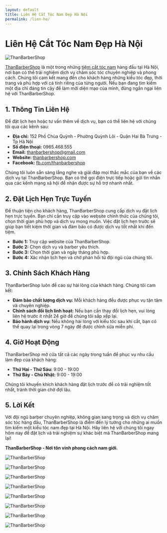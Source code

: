 ```yaml
---
layout: default
title: Liên Hệ Cắt Tóc Nam Đẹp Hà Nội
permalink: /lien-he/
---
```


# Liên Hệ Cắt Tóc Nam Đẹp Hà Nội

![ThanBarberShop](images/than-barber-shop.jpg)

[ThanBarberShop](https://thanbarbershop.com) là một trong những [tiệm cắt tóc nam](https://thanbarbershop.com/dichvu/cat-toc-nam) hàng đầu tại Hà Nội, nơi bạn có thể trải nghiệm dịch vụ chăm sóc tóc chuyên nghiệp và phong cách. Chúng tôi cam kết mang đến cho khách hàng những kiểu tóc đẹp, thời trang và phù hợp với cá tính riêng của từng người. Nếu bạn đang tìm kiếm một địa chỉ đáng tin cậy để làm mới diện mạo của mình, đừng ngần ngại liên hệ với ThanBarberShop.


## 1. Thông Tin Liên Hệ

Để đặt lịch hẹn hoặc tư vấn thêm về dịch vụ, bạn có thể liên hệ với chúng tôi qua các kênh sau:

- **Địa chỉ:** 152 Phố Chùa Quỳnh - Phường Quỳnh Lôi - Quận Hai Bà Trưng - Tp Hà Nội
- **Số điện thoại:** 0965.468.555
- **Email:** thanbarbershop@gmail.com
- **Website:** [thanbarbershop.com](https://thanbarbershop.com)
- **Facebook:** [fb.com/thanbarbershop](https://facebook.com/thanbarbershop)

Chúng tôi luôn sẵn sàng lắng nghe và giải đáp mọi thắc mắc của bạn về các dịch vụ tại ThanBarberShop. Bạn có thể gọi điện trực tiếp hoặc gửi tin nhắn qua các kênh mạng xã hội để nhận được sự hỗ trợ nhanh nhất.

## 2. Đặt Lịch Hẹn Trực Tuyến

Để thuận tiện cho khách hàng, ThanBarberShop cung cấp dịch vụ đặt lịch hẹn trực tuyến. Bạn chỉ cần truy cập vào website chính thức của chúng tôi, chọn thời gian phù hợp và dịch vụ mong muốn. Việc đặt lịch hẹn trước sẽ giúp bạn tiết kiệm thời gian và đảm bảo có được dịch vụ tốt nhất khi đến tiệm.

- **Bước 1:** Truy cập website của ThanBarberShop.
- **Bước 2:** Chọn dịch vụ và barber yêu thích.
- **Bước 3:** Chọn thời gian và ngày tháng phù hợp.
- **Bước 4:** Xác nhận lịch hẹn và chờ phản hồi từ đội ngũ của chúng tôi.

## 3. Chính Sách Khách Hàng

ThanBarberShop luôn đề cao sự hài lòng của khách hàng. Chúng tôi cam kết:

- **Đảm bảo chất lượng dịch vụ:** Mỗi khách hàng đều được phục vụ tận tâm và chuyên nghiệp.
- **Chính sách đổi lịch linh hoạt:** Nếu bạn cần thay đổi lịch hẹn, vui lòng liên hệ trước ít nhất 24 giờ để chúng tôi sắp xếp lại.
- **Bảo hành dịch vụ:** Nếu không hài lòng với kiểu tóc sau khi cắt, bạn có thể quay lại trong vòng 7 ngày để được chỉnh sửa miễn phí.

## 4. Giờ Hoạt Động

ThanBarberShop mở cửa tất cả các ngày trong tuần để phục vụ nhu cầu làm đẹp của khách hàng:

- **Thứ Hai - Thứ Sáu:** 9:00 - 19:00
- **Thứ Bảy - Chủ Nhật:** 9:00 - 19:00

Chúng tôi khuyến khích khách hàng đặt lịch trước để có trải nghiệm tốt nhất, tránh thời gian chờ đợi lâu.

## 5. Lời Kết

Với đội ngũ barber chuyên nghiệp, không gian sang trọng và dịch vụ chăm sóc tóc hàng đầu, ThanBarberShop là điểm đến lý tưởng cho những ai muốn tìm kiếm một kiểu tóc nam đẹp tại Hà Nội. Hãy liên hệ với chúng tôi ngay hôm nay để đặt lịch và trải nghiệm sự khác biệt mà ThanBarberShop mang lại!

**ThanBarberShop - Nơi tôn vinh phong cách nam giới.**

![ThanBarberShop](images/toc-nam-dep-1.jpg)

![ThanBarberShop](images/toc-nam-dep-2.jpg)

![ThanBarberShop](images/toc-nam-dep-33.jpg)

![ThanBarberShop](images/toc-nam-dep-34.jpg)

![ThanBarberShop](images/toc-nam-dep-37.jpg)

![ThanBarberShop](images/toc-nam-dep-38.jpg)

![ThanBarberShop](images/toc-nam-dep-39.jpg)

![ThanBarberShop](images/toc-nam-dep-40.jpg)
